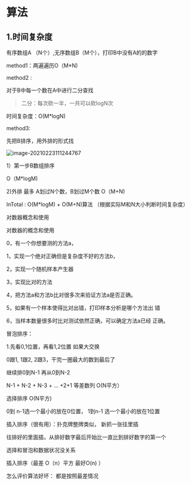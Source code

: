 # 算法

## 1.时间复杂度

有序数组A （N个）,无序数组B（M个），打印B中没有A的的数字

method1：两遍遍历O（M*N)

method2 :

对于B中每一个数在A中进行二分查找

> 二分：每次砍一半，一共可以砍logN次

时间复杂度：O(M*logN) 

method3: 

先把B排序，用外排的形式找

<img src="D:\学习文件\算法学习\image-20210223111244767.png" alt="image-20210223111244767"  />

1）第一步B数组排序

O（M*logM)

2)外排 最多 A划过N个数，B划过M个数 O（M+N)

InTotal :    O(M*logM) + O(M+N)算法   （根据实际M和N大小判断时间复杂度） 





对数器概念和使用

对数器的概念和使用 

0，有一个你想要测的方法a， 

1，实现一个绝对正确但是复杂度不好的方法b， 

2，实现一个随机样本产生器 

3，实现比对的方法 

4，把方法a和方法b比对很多次来验证方法a是否正确。 

5，如果有一个样本使得比对出错，打印样本分析是哪个方法出 错 

6，当样本数量很多时比对测试依然正确，可以确定方法a已经 正确。



冒泡排序：

1.先看0,1位置，再看1,2位置 如果大交换

0跟1, 1跟2,   2跟3，干完一圈最大的数到最后了

继续排0到N-1 再从0到N-2

N-1 + N-2 + N-3 + ... +2+1 等差数列 O(N平方）



选择排序 O(N平方)

0到 n-1选一个最小的放在0位置， 1到n-1 选一个最小的放在1位置



插入排序（很有用）：扑克牌整牌类似， 新抓一张往里插

往排好的里面插，从排好数字最后开始比一直比到排好数字的第一个



选择和冒泡和数据状况没关系

插入排序（最差 O（n）平方   最好O(n)    ）

怎么评价算法好坏：  都是按照最差情况
